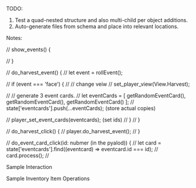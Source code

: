 TODO:

1. Test a quad-nested structure and also multi-child per object additions.
2. Auto-generate files from schema and place into relevant locations.

Notes:

// show_events() {

// }

// do_harvest_event() {
// let event = rollEvent();

// if (event === 'face') {
// // change veiw
// set_player_view(View.Harvest);

// // generate 3 event cards.
// let eventCards = [ getRandomEventCard(), getRandomEventCard(), getRandomEventCard() ];
// state['eventcards'].push(...eventCards); (store actual copies)

// player_set_event_cards(eventcards); (set ids)
// }
// }

// do_harvest_click() {
// player.do_harvest_event();
// }

// do_event_card_click(id: nubmer (in the pyalod)) {
// let card = state['eventcards'].find((eventcard) => eventcard.id === id);
// card.process();
//

Sample Interaction

<!--
let change_multiple_hive_names_to_ted = (state: Backend_State, bee_hive_ids: string[]): void => {
  // todo implement
  return;
};
// Sample contents:

// For every bee hive in state at bee_hive_id, change property_name to property_value.
// bee_hive_ids.forEach((bee_hive_id: string) => {
//     set_bee_hive_name_direct(state, bee_hive_id, "Ted");
//   });
ff
-->

Sample Inventory Item Operations

<!--
let add_inventory_item = (state: Backend_State, inventory_id: string) => {
  if (inventory_is_full(state, inventory_id)) {
    return;
  }

  create_new_item(state, ...other args, inventory_id); // state, args, parent_id
}

// Generate this (Add max-size constraint to array fields to configure in UI?)

let inventory_is_full = (state: Backend_State, inventory_id: string)=> {
  let inventory = get_inventory(state, inventory_id);
  return (inventory.length >= 10);
}

// Generate this (Add max-size constraint to array fields to configure in UI?)

let inventory_get_free_spot = (state: Backend_State, inventory_id: string)=> {
  let inventory_item_ids_arr = state["inventory"].item_ids;

  return (inventory.length >= 10);
}

// Generate this

let get_items = (state: Backend_State, inventory_id: string) => {
  return state["inventory"].item_ids;
}


-->
